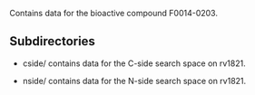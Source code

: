 Contains data for the bioactive compound F0014-0203.

## Subdirectories

- cside/ contains data for the C-side search space on rv1821.

- nside/ contains data for the N-side search space on rv1821.

